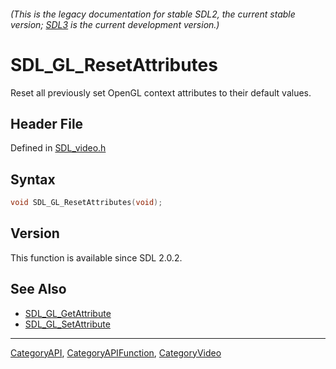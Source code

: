 ###### (This is the legacy documentation for stable SDL2, the current stable version; [SDL3](https://wiki.libsdl.org/SDL3/) is the current development version.)
# SDL_GL_ResetAttributes

Reset all previously set OpenGL context attributes to their default values.

## Header File

Defined in [SDL_video.h](https://github.com/libsdl-org/SDL/blob/SDL2/include/SDL_video.h)

## Syntax

```c
void SDL_GL_ResetAttributes(void);
```

## Version

This function is available since SDL 2.0.2.

## See Also

- [SDL_GL_GetAttribute](SDL_GL_GetAttribute)
- [SDL_GL_SetAttribute](SDL_GL_SetAttribute)

----
[CategoryAPI](CategoryAPI), [CategoryAPIFunction](CategoryAPIFunction), [CategoryVideo](CategoryVideo)

